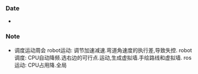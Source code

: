 ### Date
- 

### Note
- 调度运动周会
robot运动: 调节加速减速.弯道角速度的执行差,导致失控.
robot调度: CPU自动降频.选右边的可行点.运动,生成虚拟墙.手绘路线和虚拟墙.
ros  运动: CPU占用降.全局
